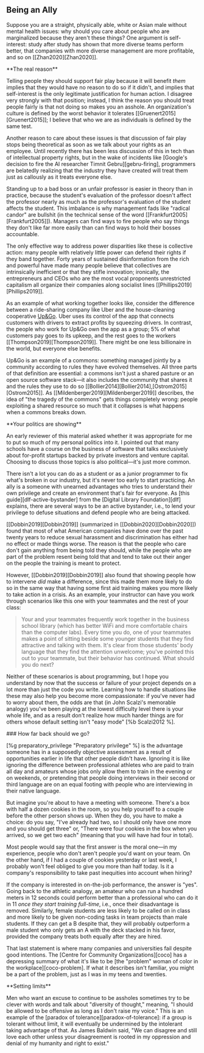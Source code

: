 
## Being an Ally

Suppose you are a straight,
physically able,
white or Asian male without mental health issues:
why should you care about people who are marginalized because they aren't these things?
One argument is self-interest:
study after study has shown that more diverse teams perform better,
that companies with more diverse management are more profitable,
and so on [[Zhan2020][Zhan2020]].

<div class="callout" markdown="1">
**The real reason**

Telling people they should support fair play because it will benefit *them*
implies that they would have no reason to do so if it didn't,
and implies that self-interest is the only legitimate justification for human action.
I disagree very strongly with that position;
instead,
I think the reason you should treat people fairly is that not doing so makes you an asshole.
An organization's culture is defined by the worst behavior it tolerates [[Gruenert2015][Gruenert2015]];
I believe that who we are as individuals is defined by the same test.
</div>

Another reason to care about these issues is that
discussion of fair play stops being theoretical as soon as we talk about your rights as an employee.
Until recently there has been less discussion of this in tech than of intellectual property rights,
but in the wake of incidents like [Google's decision to fire the AI researcher Timnit Gebru][gebru-firing],
programmers are belatedly realizing that
the industry they have created will treat them just as callously as it treats everyone else.

Standing up to a bad boss or an unfair professor is easier in theory than in practice,
because the student's evaluation of the professor doesn't affect the professor
nearly as much as the professor's evaluation of the student affects the student.
This imbalance is why management fads like "radical candor" are bullshit
(in the technical sense of the word [[Frankfurt2005][Frankfurt2005]]).
Managers can find ways to fire people who say things they don't like far more easily
than can find ways to hold their bosses accountable.

The only effective way to address power disparities like these is collective action:
many people with relatively little power can defend their rights if they band together.
Forty years of sustained disinformation from the rich and powerful
have made many people believe that collectives are intrinsically inefficient or that they stifle innovation;
ironically,
the entrepreneurs and CEOs who are the most vocal proponents unrestricted capitalism
all organize their companies along socialist lines [[Phillips2019][Phillips2019]].

As an example of what working together looks like,
consider the difference between a ride-sharing company like Uber
and the house-cleaning cooperative [Up&Go][up-and-go].
Uber uses its control of the app that connects customers with drivers
to extract profits by squeezing drivers.
In contrast,
the people who work for Up&Go own the app as a group;
5% of what customers pay goes to its upkeep,
and the rest goes to the workers [[Thompson2019][Thompson2019]].
There might be one less billionaire in the world,
but everyone else benefits.

Up&Go is an example of a commons:
something managed jointly by a community according to rules they have evolved themselves.
All three parts of that definition are essential:
a commons isn't just a shared pasture or an open source software stack—it also includes
the community that shares it and the rules they use to do so [[Bollier2014][Bollier2014],[Ostrom2015][Ostrom2015]].
As [[Mildenberger2019][Mildenberger2019]] describes,
the idea of "the tragedy of the commons" gets things completely wrong:
people exploiting a shared resource so much that it collapses is what happens when a commons breaks down.

<div class="callout" markdown="1">
**Your politics are showing**

An early reviewer of this material asked
whether it was appropriate for me to put so much of my personal politics into it.
I pointed out that many schools have a course on the business of software
that talks exclusively about for-profit startups backed by private investors and venture capital.
Choosing to discuss those topics is also political—it's just more common.
</div>

[up-and-go]: https://www.upandgo.coop/

There isn't a lot you can do as a student or as a junior programmer to fix what's broken in our industry,
but it's never too early to start practicing.
An ally is a someone with unearned advantages
who tries to understand their own privilege
and create an environment that's fair for everyone.
As [this guide][dlf-active-bystander] from the [Digital Library Foundation][dlf] explains,
there are several ways to be an active bystander,
i.e., to lend your privilege to defuse situations and defend people who are being attacked.

[[Dobbin2019][Dobbin2019]] (summarized in [[Dobbin2020][Dobbin2020]])
found that most of what American companies have done over the past twenty years
to reduce sexual harassment and discrimination
has either had no effect or made things worse.
The reason is that the people who care don't gain anything from being told they should,
while the people who are part of the problem resent being told that
and tend to take out their anger on the people the training is meant to protect.

However,
[[Dobbin2019][Dobbin2019]] also found that showing people how to intervene *did* make a difference,
since this made them more likely to do so
in the same way that having some first aid training makes you more likely to take action in a crisis.
As an example,
your instructor can have you work through scenarios like this one
with your teammates and the rest of your class:

> Your and your teammates frequently work together in the business school library
> (which has better WiFi and more comfortable chairs than the computer labs).
> Every time you do, one of your teammates makes a point of sitting beside some
> younger students that they find attractive and talking with them.  It's clear
> from those students' body language that they find the attention unwelcome;
> you've pointed this out to your teammate, but their behavior has continued.
> What should you do next?

Neither of these scenarios is about programming, but I hope you understand by
now that the success or failure of your project depends on a lot more than just
the code you write.  Learning how to handle situations like these may also help
you become more compassionate: if you've never had to worry about them, the odds
are that (in John Scalzi's memorable analogy)
you've been playing at the lowest difficulty level there is your whole life, and
as a result don't realize how much harder things are for others whose default
setting isn't "easy
mode" [%b Scalzi2012 %].

<div class="callout" markdown="1">
### How far back should we go?

[%g preparatory_privilege "Preparatory privilege" %] is the advantage
someone has in a supposedly objective assessment as a result of opportunities
earlier in life that other people didn't have.  Ignoring it is like ignoring the
difference between professional athletes who are paid to train all day and
amateurs whose jobs only allow them to train in the evening or on weekends, or
pretending that people doing interviews in their second or third language are on
an equal footing with people who are interviewing in their native language.

But imagine you're about to have a meeting with someone.  There's a box with
half a dozen cookies in the room, so you help yourself to a couple before the
other person shows up. When they do, you have to make a choice: do you say,
"I've already had two, so I should only have one more and you should get three"
or, "There were four cookies in the box when you arrived, so we get two each"
(meaning that you will have had four in total).

Most people would say that the first answer is the moral one—in my experience,
people who don't aren't people you'd want on your team.  On the other hand, if I
had a couple of cookies yesterday or last week, I probably won't feel obliged to
give you more than half today.  Is it a company's responsibility to take past
inequities into account when hiring?

If the company is interested in on-the-job performance, the answer is "yes".
Going back to the athletic analogy, an amateur who can run a hundred meters in
12 seconds could perform better than a professional who can do it in 11 *once
they start training full-time*, i.e., once their disadvantage is removed.
Similarly, female students are less likely to be called on in class and more
likely to be given non-coding tasks in team projects than male students.  If
they can get a B despite that, they will probably outperform a male student who
only gets an A with the deck stacked in his favor, provided the company treats
both equally after they are hired.

That last statement is where many companies and universities fail despite good
intentions.  The [Centre for Community Organizations][coco] has a depressing
summary of what it's like to be [the "problem" woman of color in the
workplace][coco-problem].  If what it describes isn't familiar, you might be a
part of the problem, just as I was in my teens and twenties.
</div>

<div class="callout" markdown="1">
**Setting limits**

Men who want an excuse to continue to be assholes sometimes try to be clever
with words and talk about "diversity of thought," meaning, "I should be allowed
to be offensive as long as I don't raise my voice."  This is an example of the
[paradox of
tolerance][paradox-of-tolerance]: if a group is tolerant without limit,
it will eventually be undermined by the intolerant taking advantage of that. As
James Baldwin said, "We can disagree and still
love each other unless your disagreement is rooted in my oppression and denial
of my humanity and right to exist."
</div>
